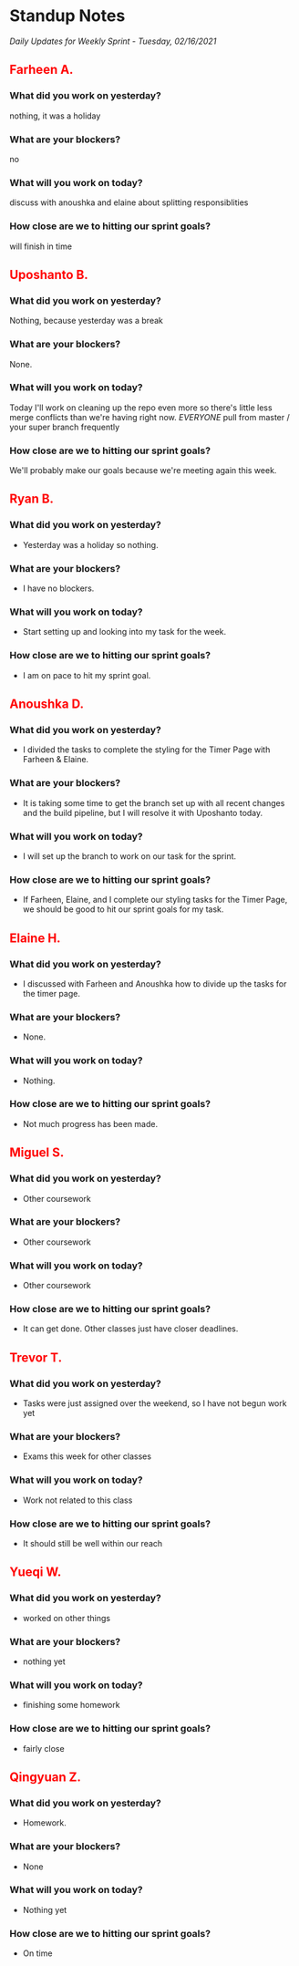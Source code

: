 # Standup Notes
*Daily Updates for Weekly Sprint - Tuesday, 02/16/2021*

## <span style="color: red;">Farheen A.</span> 

### What did you work on yesterday?
nothing, it was a holiday

### What are your blockers?
no

### What will you work on today?
discuss with anoushka and elaine about splitting responsiblities

### How close are we to hitting our sprint goals?
will finish in time

## <span style="color: red;">Uposhanto B.</span> 

### What did you work on yesterday?
Nothing, because yesterday was a break

### What are your blockers?
None.

### What will you work on today?
Today I'll work on cleaning up the repo even more so there's little less merge conflicts than we're having right now. *EVERYONE* pull from master / your super branch frequently

### How close are we to hitting our sprint goals?
We'll probably make our goals because we're meeting again this week.

## <span style="color: red;">Ryan B.</span>

### What did you work on yesterday?
- Yesterday was a holiday so nothing.

### What are your blockers?
- I have no blockers.

### What will you work on today?
- Start setting up and looking into my task for the week.

### How close are we to hitting our sprint goals?
- I am on pace to hit my sprint goal.

## <span style="color: red;">Anoushka D.</span>

### What did you work on yesterday?
- I divided the tasks to complete the styling for the Timer Page with Farheen & Elaine.

### What are your blockers?
- It is taking some time to get the branch set up with all recent changes and the build pipeline, but I will resolve it with Uposhanto today.

### What will you work on today?
- I will set up the branch to work on our task for the sprint.

### How close are we to hitting our sprint goals?
- If Farheen, Elaine, and I complete our styling tasks for the Timer Page, we should be good to hit our sprint goals for my task.

## <span style="color: red;">Elaine H.</span>

### What did you work on yesterday?
- I discussed with Farheen and Anoushka how to divide up the tasks for the timer page.

### What are your blockers?
- None.

### What will you work on today?
- Nothing.

### How close are we to hitting our sprint goals?
- Not much progress has been made.

## <span style="color: red;">Miguel S.</span>

### What did you work on yesterday?
- Other coursework

### What are your blockers?
- Other coursework

### What will you work on today?
- Other coursework

### How close are we to hitting our sprint goals?
- It can get done. Other classes just have closer deadlines.

## <span style="color: red;">Trevor T.</span>

### What did you work on yesterday?
- Tasks were just assigned over the weekend, so I have not begun work yet

### What are your blockers?
- Exams this week for other classes

### What will you work on today?
- Work not related to this class

### How close are we to hitting our sprint goals?
- It should still be well within our reach

## <span style="color: red;">Yueqi W.</span>

### What did you work on yesterday?
- worked on other things

### What are your blockers?
- nothing yet

### What will you work on today?
- finishing some homework

### How close are we to hitting our sprint goals?
- fairly close

## <span style="color: red;">Qingyuan Z.</span>

### What did you work on yesterday?
- Homework.

### What are your blockers?
- None

### What will you work on today?
- Nothing yet

### How close are we to hitting our sprint goals?
- On time
